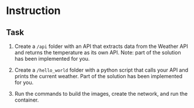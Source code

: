 # Instruction

## Task 

1. Create a `/api` folder with an API that extracts data from the Weather API and returns the temperature as its own API. Note: part of the solution has been implemented for you. 

2. Create a `/hello_world` folder with a python script that calls your API and prints the current weather. Part of the solution has been implemented for you. 

3. Run the commands to build the images, create the network, and run the container. 

